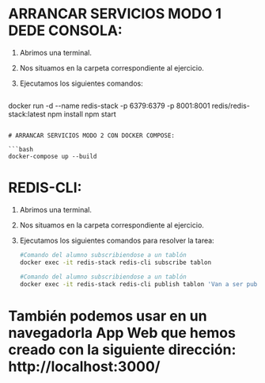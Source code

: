 # ARRANCAR SERVICIOS MODO 1 DEDE CONSOLA: 


1. Abrimos una terminal.
2. Nos situamos en la carpeta correspondiente al ejercicio.
3. Ejecutamos los siguientes comandos:


   ```bash
  docker run -d --name redis-stack -p 6379:6379 -p 8001:8001 redis/redis-stack:latest
  npm install
  npm start
   ```

# ARRANCAR SERVICIOS MODO 2 CON DOCKER COMPOSE: 

   ```bash
   docker-compose up --build
   ```

# REDIS-CLI: 

1. Abrimos una terminal.
2. Nos situamos en la carpeta correspondiente al ejercicio.
3. Ejecutamos los siguientes comandos para resolver la tarea:

   ```bash
   #Comando del alumno subscribiendose a un tablón
   docker exec -it redis-stack redis-cli subscribe tablon
   
   #Comando del alumno subscribiendose a un tablón
   docker exec -it redis-stack redis-cli publish tablon 'Van a ser publicadas las notas en el día de hoy.'
   ```
   
# También podemos usar en un navegadorla App Web que hemos creado con la siguiente dirección: http://localhost:3000/
